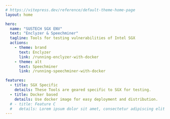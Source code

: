```yaml
---
# https://vitepress.dev/reference/default-theme-home-page
layout: home

hero:
  name: "SUSTECH SGX ENV"
  text: "Enclyzer & Speechminer"
  tagline: Tools for testing vulnerabilities of Intel SGX
  actions:
    - theme: brand
      text: Enclyzer
      link: /running-enclyzer-with-docker
    - theme: alt
      text: Speechminer
      link: /running-speechminer-with-docker

features:
  - title: SGX Specific
    details: These Tools are geared specific to SGX for testing.
  - title: Docker based
    details: Use docker image for easy deployment and distribution.
  # - title: Feature C
  #   details: Lorem ipsum dolor sit amet, consectetur adipiscing elit
---
```


